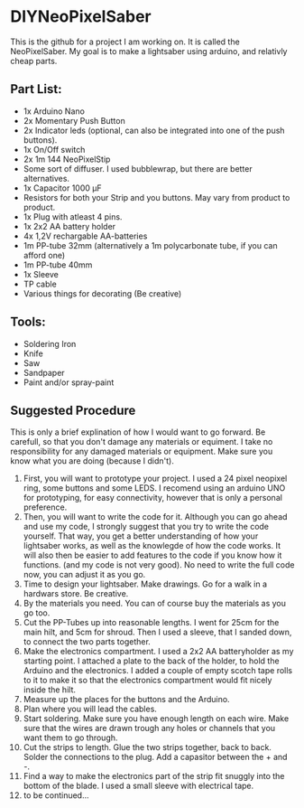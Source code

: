# DIYNeoPixelSaber
This is the github for a project I am working on. It is called the NeoPixelSaber.
My goal is to make a lightsaber using arduino, and relativly cheap parts.

## Part List:
- 1x Arduino Nano
- 2x Momentary Push Button
- 2x Indicator leds (optional, can also be integrated into one of the push buttons).
- 1x On/Off switch
- 2x 1m 144 NeoPixelStip
- Some sort of diffuser. I used bubblewrap, but there are better alternatives.
- 1x Capacitor 1000 µF
- Resistors for both your Strip and you buttons. May vary from product to product.
- 1x Plug with atleast 4 pins.
- 1x 2x2 AA battery holder
- 4x 1,2V rechargable AA-batteries
- 1m PP-tube 32mm (alternatively a 1m polycarbonate tube, if you can afford one)
- 1m PP-tube 40mm
- 1x Sleeve
- TP cable
- Various things for decorating (Be creative)

## Tools:
- Soldering Iron
- Knife
- Saw
- Sandpaper
- Paint and/or spray-paint

## Suggested Procedure

This is only a brief explination of how I would want to go forward. Be carefull, so that you don't damage any materials or equiment. I take no responsibility for any damaged materials or equipment. Make sure you know what you are doing (because I didn't).
 
1. First, you will want to prototype your project. I used a 24 pixel neopixel ring, some buttons and some LEDS. I recomend using an arduino UNO for prototyping, for easy connectivity, however that is only a personal preference.
2. Then, you will want to write the code for it. Although you can go ahead and use my code, I strongly suggest that you try to write the code yourself. That way, you get a better understanding of how your lightsaber works, as well as the knowlegde of how the code works. It will also then be easier to add features to the code if you know how it functions. (and my code is not very good).
No need to write the full code now, you can adjust it as you go.
3. Time to design your lightsaber. Make drawings. Go for a walk in a hardwars store. Be creative.
4. By the materials you need. You can of course buy the materials as you go too.
6. Cut the PP-Tubes up into reasonable lengths. I went for 25cm for the main hilt, and 5cm for shroud. Then I used a sleeve, that I sanded down, to connect the two parts together.
7. Make the electronics compartment. I used a 2x2 AA batteryholder as my starting point. I attached a plate to the back of the holder, to hold the Arduino and the electronics. I added a couple of empty scotch tape rolls to it to make it so that the electronics compartment would fit nicely inside the hilt.
8. Measure up the places for the buttons and the Arduino.
9. Plan where you will lead the cables.
10. Start soldering. Make sure you have enough length on each wire. Make sure that the wires are drawn trough any holes or channels that you want them to go through.
11. Cut the strips to length. Glue the two strips together, back to back. Solder the connections to the plug. Add a capasitor between the + and -. 
12. Find a way to make the electronics part of the strip fit snuggly into the bottom of the blade. I used a small sleeve with electrical tape.
13. to be continued...
